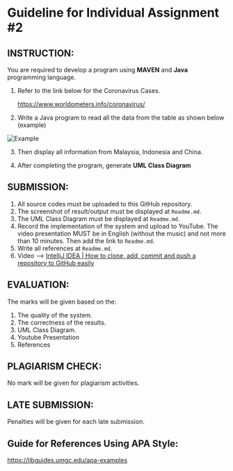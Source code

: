 
# Guideline for Individual Assignment #2

## INSTRUCTION:

You are required to develop a program using __MAVEN__ and __Java__ programming language. 

1. Refer to the link below for the Coronavirus Cases.  

   https://www.worldometers.info/coronavirus/


2. Write a Java program to read all the data from the table as shown below (example)

![Example](https://github.com/STIW3054-A192/Template-STIW3054-Assignment2/blob/master/images/Covid-19.png)

3. Then display all information from Malaysia, Indonesia and China.
 
4. After completing the program, generate __UML Class Diagram__


## SUBMISSION:

1. All source codes must be uploaded to this GitHub repository.
2. The screenshot of result/output must be displayed at `Readme.md`.
3. The UML Class Diagram must be displayed at `Readme.md`.
4. Record the implementation of the system and upload to YouTube. The video presentation MUST be in English (without the music) and not more than 10 minutes.  Then add the link to `Readme.md`.
5. Write all references at `Readme.md`.
6. Video --> [IntelliJ IDEA | How to clone, add, commit and push a repository to GitHub easily](https://youtu.be/RXV3Yusr0SI)


## EVALUATION:

The marks will be given based on the:
1. The quality of the system.
1. The correctness of the results.
1. UML Class Diagram.
1. Youtube Presentation
1. References

## PLAGIARISM CHECK:

No mark will be given for plagiarism activities.

## LATE SUBMISSION:

Penalties will be given for each late submission.

## Guide for References Using APA Style:

https://libguides.umgc.edu/apa-examples

